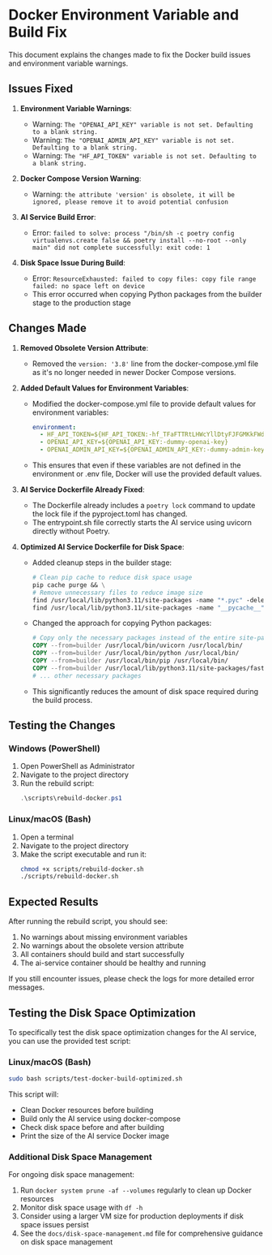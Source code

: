 # Docker Environment Variable and Build Fix

This document explains the changes made to fix the Docker build issues and environment variable warnings.

## Issues Fixed

1. **Environment Variable Warnings**:
   - Warning: `The "OPENAI_API_KEY" variable is not set. Defaulting to a blank string.`
   - Warning: `The "OPENAI_ADMIN_API_KEY" variable is not set. Defaulting to a blank string.`
   - Warning: `The "HF_API_TOKEN" variable is not set. Defaulting to a blank string.`

2. **Docker Compose Version Warning**:
   - Warning: `the attribute 'version' is obsolete, it will be ignored, please remove it to avoid potential confusion`

3. **AI Service Build Error**:
   - Error: `failed to solve: process "/bin/sh -c poetry config virtualenvs.create false && poetry install --no-root --only main" did not complete successfully: exit code: 1`

4. **Disk Space Issue During Build**:
   - Error: `ResourceExhausted: failed to copy files: copy file range failed: no space left on device`
   - This error occurred when copying Python packages from the builder stage to the production stage

## Changes Made

1. **Removed Obsolete Version Attribute**:
   - Removed the `version: '3.8'` line from the docker-compose.yml file as it's no longer needed in newer Docker Compose versions.

2. **Added Default Values for Environment Variables**:
   - Modified the docker-compose.yml file to provide default values for environment variables:
     ```yaml
     environment:
       - HF_API_TOKEN=${HF_API_TOKEN:-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}
       - OPENAI_API_KEY=${OPENAI_API_KEY:-dummy-openai-key}
       - OPENAI_ADMIN_API_KEY=${OPENAI_ADMIN_API_KEY:-dummy-admin-key}
     ```
   - This ensures that even if these variables are not defined in the environment or .env file, Docker will use the provided default values.

3. **AI Service Dockerfile Already Fixed**:
   - The Dockerfile already includes a `poetry lock` command to update the lock file if the pyproject.toml has changed.
   - The entrypoint.sh file correctly starts the AI service using uvicorn directly without Poetry.

4. **Optimized AI Service Dockerfile for Disk Space**:
   - Added cleanup steps in the builder stage:
     ```dockerfile
     # Clean pip cache to reduce disk space usage
     pip cache purge && \
     # Remove unnecessary files to reduce image size
     find /usr/local/lib/python3.11/site-packages -name "*.pyc" -delete && \
     find /usr/local/lib/python3.11/site-packages -name "__pycache__" -exec rm -rf {} +
     ```
   - Changed the approach for copying Python packages:
     ```dockerfile
     # Copy only the necessary packages instead of the entire site-packages directory
     COPY --from=builder /usr/local/bin/uvicorn /usr/local/bin/
     COPY --from=builder /usr/local/bin/python /usr/local/bin/
     COPY --from=builder /usr/local/bin/pip /usr/local/bin/
     COPY --from=builder /usr/local/lib/python3.11/site-packages/fastapi /usr/local/lib/python3.11/site-packages/fastapi
     # ... other necessary packages
     ```
   - This significantly reduces the amount of disk space required during the build process.

## Testing the Changes

### Windows (PowerShell)

1. Open PowerShell as Administrator
2. Navigate to the project directory
3. Run the rebuild script:
   ```powershell
   .\scripts\rebuild-docker.ps1
   ```

### Linux/macOS (Bash)

1. Open a terminal
2. Navigate to the project directory
3. Make the script executable and run it:
   ```bash
   chmod +x scripts/rebuild-docker.sh
   ./scripts/rebuild-docker.sh
   ```

## Expected Results

After running the rebuild script, you should see:

1. No warnings about missing environment variables
2. No warnings about the obsolete version attribute
3. All containers should build and start successfully
4. The ai-service container should be healthy and running

If you still encounter issues, please check the logs for more detailed error messages.

## Testing the Disk Space Optimization

To specifically test the disk space optimization changes for the AI service, you can use the provided test script:

### Linux/macOS (Bash)

```bash
sudo bash scripts/test-docker-build-optimized.sh
```

This script will:
- Clean Docker resources before building
- Build only the AI service using docker-compose
- Check disk space before and after building
- Print the size of the AI service Docker image

### Additional Disk Space Management

For ongoing disk space management:

1. Run `docker system prune -af --volumes` regularly to clean up Docker resources
2. Monitor disk space usage with `df -h`
3. Consider using a larger VM size for production deployments if disk space issues persist
4. See the `docs/disk-space-management.md` file for comprehensive guidance on disk space management
